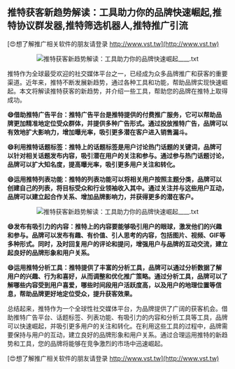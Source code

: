 ## **推特获客新趋势解读：工具助力你的品牌快速崛起,推特协议群发器,推特筛选机器人,推特推广引流**

[😍想了解推广相关软件的朋友请登录 http://www.vst.tw](http://www.vst.tw)

 <center><img src="https://vst.tw/MP4/tuiguang/png/2.png" alt="推特获客新趋势解读：工具助力你的品牌快速崛起____.txt"></center>

推特作为全球最受欢迎的社交媒体平台之一，已经成为众多品牌推广和获客的重要渠道。近年来，推特不断发展新趋势，通过各种工具和功能，帮助品牌实现快速崛起。本文将解读推特获客的新趋势，并介绍一些工具，帮助您的品牌在推特上取得成功。

**😄借助推特广告平台：推特广告平台是推特提供的付费推广服务，它可以帮助品牌更加精准地定位受众群体，并提供多种广告形式。通过投放推特广告，品牌可以有效地扩大影响力，增加曝光率，吸引更多潜在客户进入销售漏斗。**

**😄利用推特话题标签：推特上的话题标签是用户讨论热门话题的关键词，品牌可以针对相关话题发布内容，吸引潜在用户的关注和参与。通过参与热门话题讨论，品牌可以扩大知名度，提高曝光率，吸引更多用户关注和转化。**

**😄运用推特列表功能：推特的列表功能可以将相关用户按照主题分类，品牌可以创建自己的列表，将目标受众和行业领袖收入其中。通过关注并与这些用户互动，品牌可以建立起合作关系、增加品牌影响力，并获得更多的潜在客户。**

 <center><img src="https://vst.tw/MP4/tuiguang/png/3.png" alt="推特获客新趋势解读：工具助力你的品牌快速崛起____.txt"></center>

**😄发布有吸引力的内容：推特上的内容要能够吸引用户的眼球，激发他们的兴趣和参与。品牌可以发布有趣、有价值、引人思考的内容，包括图片、视频、GIF等多种形式。同时，及时回复用户的评论和提问，增强用户与品牌的互动交流，建立起良好的品牌形象和用户关系。**

**😄运用推特分析工具：推特提供了丰富的分析工具，品牌可以通过分析数据了解用户的兴趣、行为和喜好，从而调整和优化推广策略。通过分析工具，品牌可以了解哪些内容受到用户喜爱，哪些时间段用户活跃度高，以及用户的地理位置等信息，帮助品牌更好地定位受众，提升获客效果。**

总结起来，推特作为一个全球性社交媒体平台，为品牌提供了广阔的获客机会。借助推特广告平台、话题标签、列表功能、有吸引力的内容和分析工具等工具，品牌可以快速崛起，并吸引更多用户的关注和转化。在利用这些工具的过程中，品牌需要保持与用户的互动，建立良好的品牌形象和用户关系。通过合理运用推特的新趋势和工具，您的品牌将能够在竞争激烈的市场中迅速崛起。

[😍想了解推广相关软件的朋友请登录 http://www.vst.tw](http://www.vst.tw)



